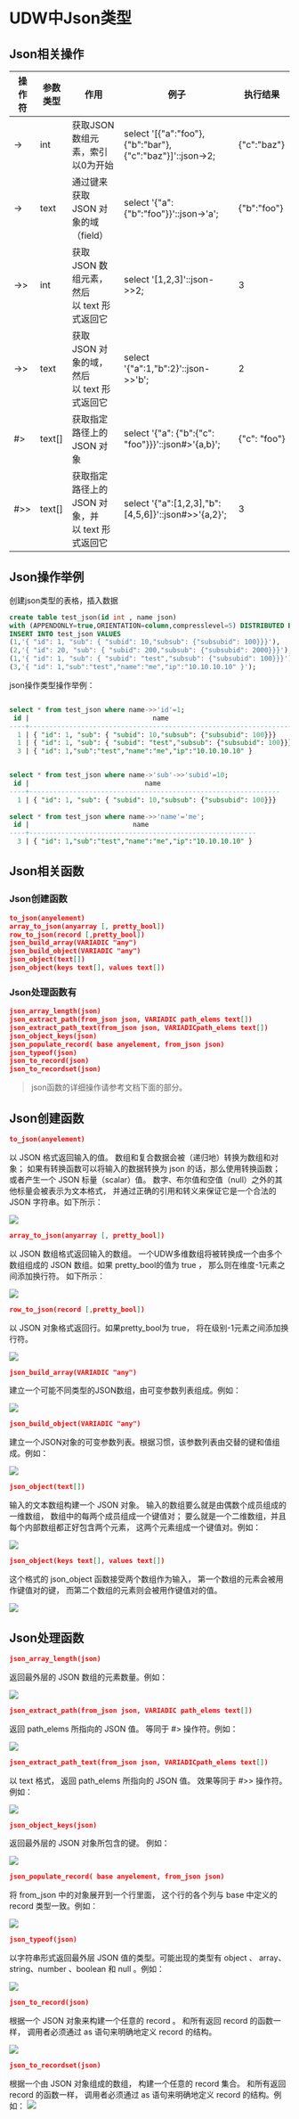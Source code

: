 # UDW中Json类型

## Json相关操作

| 操作符 | 参数类型 | 作用                                             | 例子                                                        | 执行结果     |
|--------|----------|--------------------------------------------------|-------------------------------------------------------------|--------------|
| \-\>   | int      | 获取JSON数组元素，索引以0为开始                  | select '\[{"a":"foo"},{"b":"bar"},{"c":"baz"}\]'::json-\>2; | {"c":"baz"}  |
| \-\>   | text     | 通过键来获取 JSON 对象的域（field）              | select '{"a": {"b":"foo"}}'::json-\>'a';                    | {"b":"foo"}  |
| \-\>\> | int      | 获取 JSON 数组元素，然后以 text 形式返回它       | select '\[1,2,3\]'::json-\>\>2;                             | 3            |
| \-\>\> | text     | 获取 JSON 对象的域，然后以 text 形式返回它       | select '{"a":1,"b":2}'::json-\>\>'b';                       | 2            |
| \#\>   | text\[\] | 获取指定路径上的 JSON 对象                       | select '{"a": {"b":{"c": "foo"}}}'::json\#\>'{a,b}';        | {"c": "foo"} |
| \#\>\> | text\[\] | 获取指定路径上的 JSON 对象，并以 text 形式返回它 | select '{"a":\[1,2,3\],"b":\[4,5,6\]}'::json\#\>\>'{a,2}';  | 3            |

## Json操作举例

创建json类型的表格，插入数据

``` sql
create table test_json(id int , name json)
with (APPENDONLY=true,ORIENTATION=column,compresslevel=5) DISTRIBUTED BY (id);
INSERT INTO test_json VALUES 
(1,'{ "id": 1, "sub": { "subid": 10,"subsub": {"subsubid": 100}}}'),
(2,'{ "id": 20, "sub": { "subid": 200,"subsub": {"subsubid": 2000}}}'),
(1,'{ "id": 1, "sub": { "subid": "test","subsub": {"subsubid": 100}}}'),
(3,'{ "id": 1,"sub":"test","name":"me","ip":"10.10.10.10" }');
```

json操作类型操作举例：

``` sql

select * from test_json where name->>'id'=1;
 id |                               name                                
----+-------------------------------------------------------------------
  1 | { "id": 1, "sub": { "subid": 10,"subsub": {"subsubid": 100}}}
  1 | { "id": 1, "sub": { "subid": "test","subsub": {"subsubid": 100}}}
  3 | { "id": 1,"sub":"test","name":"me","ip":"10.10.10.10" }


select * from test_json where name->'sub'->>'subid'=10;
 id |                             name                              
----+---------------------------------------------------------------
  1 | { "id": 1, "sub": { "subid": 10,"subsub": {"subsubid": 100}}}
  
select * from test_json where name->>'name'='me';
 id |                          name                           
----+---------------------------------------------------------
  3 | { "id": 1,"sub":"test","name":"me","ip":"10.10.10.10" }


```

## Json相关函数

### Json创建函数

``` json
to_json(anyelement) 
array_to_json(anyarray [, pretty_bool])
row_to_json(record [,pretty_bool])
json_build_array(VARIADIC "any")
json_build_object(VARIADIC "any")
json_object(text[]) 
json_object(keys text[], values text[]) 
```

### Json处理函数有

``` json
json_array_length(json)
json_extract_path(from_json json, VARIADIC path_elems text[])
json_extract_path_text(from_json json, VARIADICpath_elems text[])
json_object_keys(json)
json_populate_record( base anyelement, from_json json)
json_typeof(json)
json_to_record(json)
json_to_recordset(json)
```

> json函数的详细操作请参考文档下面的部分。

## Json创建函数

``` json
to_json(anyelement) 
```

以 JSON 格式返回输入的值。 数组和复合数据会被（递归地）转换为数组和对象；
如果有转换函数可以将输入的数据转换为 json 的话，那么使用转换函数；
或者产生一个 JSON 标量（scalar）值。 数字、布尔值和空值（null）之外的其他标量会被表示为文本格式，
并通过正确的引用和转义来保证它是一个合法的 JSON 字符串。如下所示：

![](/images/uhadoop_json1.png)

``` json
array_to_json(anyarray [, pretty_bool]) 
```

以 JSON 数组格式返回输入的数组。 一个UDW多维数组将被转换成一个由多个数组组成的 JSON
数组。如果 pretty\_bool的值为 true ， 那么则在维度-1元素之间添加换行符。 如下所示：

![](/images/uhadoop_json2.png)

``` json
row_to_json(record [,pretty_bool])
```

以 JSON 对象格式返回行。如果pretty\_bool为 true， 将在级别-1元素之间添加换行符。

![](/images/uhadoop_json3.png)

``` json
json_build_array(VARIADIC "any")
```

建立一个可能不同类型的JSON数组，由可变参数列表组成。例如：

![](/images/uhadoop_json4.png)

``` json
json_build_object(VARIADIC "any")
```

建立一个JSON对象的可变参数列表。根据习惯，该参数列表由交替的键和值组成。例如：

![](/images/uhadoop_json5.png)

``` json
json_object(text[]) 
```

输入的文本数组构建一个 JSON 对象。 输入的数组要么就是由偶数个成员组成的一维数组， 数组中的每两个成员组成一个键值对；
要么就是一个二维数组，并且每个内部数组都正好包含两个元素， 这两个元素组成一个键值对。例如：

![](/images/uhadoop_json6.png)

``` json
json_object(keys text[], values text[]) 
```

这个格式的 json\_object 函数接受两个数组作为输入， 第一个数组的元素会被用作键值对的键， 而第二个数组的元素则会被用作键值对的值。

![](/images/uhadoop_json7.png)

## Json处理函数

``` json
json_array_length(json)
```

返回最外层的 JSON 数组的元素数量。例如：

![](/images/uhadoop_json8.png)

``` json
json_extract_path(from_json json, VARIADIC path_elems text[])
```

返回 path\_elems 所指向的 JSON 值。 等同于 \#\> 操作符。例如：

![](/images/uhadoop_json9.png)

``` json
json_extract_path_text(from_json json, VARIADICpath_elems text[])
```

以 text 格式， 返回 path\_elems 所指向的 JSON 值。 效果等同于 \#\>\> 操作符。例如：

![](/images/uhadoop_json10.png)

``` json
json_object_keys(json)
```

返回最外层的 JSON 对象所包含的键。 例如：

![](/images/uhadoop_json11.png)

``` json
json_populate_record( base anyelement, from_json json)
```

将 from\_json 中的对象展开到一个行里面， 这个行的各个列与 base 中定义的 record 类型一致。例如：

![](/images/uhadoop_json12.png)

``` json
json_typeof(json)
```

以字符串形式返回最外层 JSON 值的类型。可能出现的类型有 object 、 array、string、number 、boolean 和
null 。例如：

![](/images/uhadoop_json13.png)

``` json
json_to_record(json)
```

根据一个 JSON 对象来构建一个任意的 record 。 和所有返回 record 的函数一样， 调用者必须通过 as 语句来明确地定义
record 的结构。

![](/images/uhadoop_json14.png)

``` json
json_to_recordset(json)
```

根据一个由 JSON 对象组成的数组， 构建一个任意的 record 集合。 和所有返回 record 的函数一样， 调用者必须通过 as
语句来明确地定义 record 的结构。例如： ![](/analysis/udw/uhadoop_json15.png)
